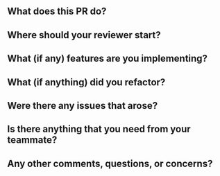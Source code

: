 What does this PR do?
- 
Where should your reviewer start?
- 
What (if any) features are you implementing?
- 
What (if anything) did you refactor?
- 
Were there any issues that arose?
- 
Is there anything that you need from your teammate?
- 
Any other comments, questions, or concerns?
- 
